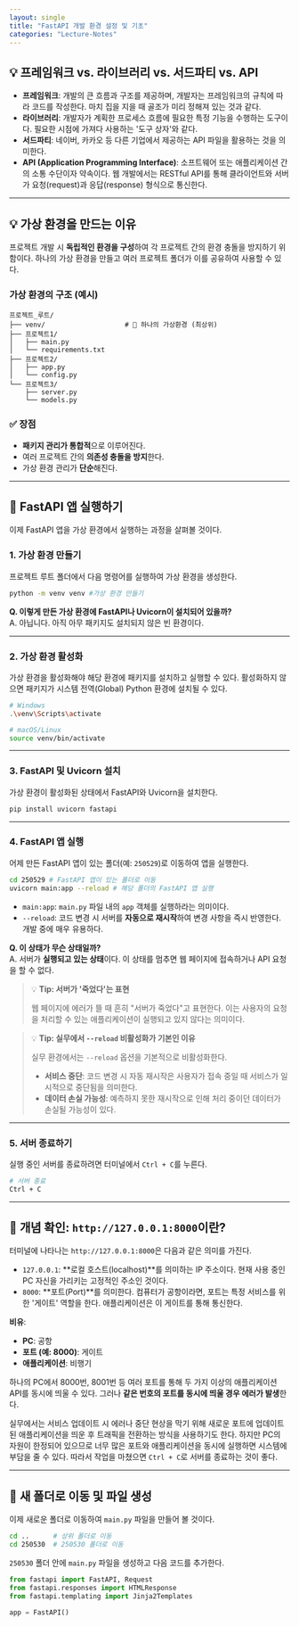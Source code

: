 ```yaml
---
layout: single
title: "FastAPI 개발 환경 설정 및 기초"
categories: "Lecture-Notes"
--- 
```



## 💡 프레임워크 vs. 라이브러리 vs. 서드파티 vs. API

  * **프레임워크**: 개발의 큰 흐름과 구조를 제공하며, 개발자는 프레임워크의 규칙에 따라 코드를 작성한다. 마치 집을 지을 때 골조가 미리 정해져 있는 것과 같다. 
  * **라이브러리**: 개발자가 계획한 프로세스 흐름에 필요한 특정 기능을 수행하는 도구이다. 필요한 시점에 가져다 사용하는 '도구 상자'와 같다.
  * **서드파티**: 네이버, 카카오 등 다른 기업에서 제공하는 API 파일을 활용하는 것을 의미한다.
  * **API (Application Programming Interface)**: 소프트웨어 또는 애플리케이션 간의 소통 수단이자 약속이다. 웹 개발에서는 RESTful API를 통해 클라이언트와 서버가 요청(request)과 응답(response) 형식으로 통신한다.

-----

## 💡 가상 환경을 만드는 이유

프로젝트 개발 시 **독립적인 환경을 구성**하여 각 프로젝트 간의 환경 충돌을 방지하기 위함이다. 하나의 가상 환경을 만들고 여러 프로젝트 폴더가 이를 공유하여 사용할 수 있다. 

### 가상 환경의 구조 (예시)

```
프로젝트_루트/
├── venv/                    # 🔹 하나의 가상환경 (최상위)
├── 프로젝트1/
│   ├── main.py
│   └── requirements.txt
├── 프로젝트2/
│   ├── app.py
│   └── config.py
└── 프로젝트3/
    ├── server.py
    └── models.py
```

### ✅ 장점

  * **패키지 관리가 통합적**으로 이루어진다.
  * 여러 프로젝트 간의 **의존성 충돌을 방지**한다.
  * 가상 환경 관리가 **단순**해진다.

-----

## 🚀 FastAPI 앱 실행하기

이제 FastAPI 앱을 가상 환경에서 실행하는 과정을 살펴볼 것이다.

### 1\. **가상 환경 만들기**

프로젝트 루트 폴더에서 다음 명령어를 실행하여 가상 환경을 생성한다. 

```bash
python -m venv venv #가상 환경 만들기
```

**Q. 이렇게 만든 가상 환경에 FastAPI나 Uvicorn이 설치되어 있을까?**  
A. 아닙니다. 아직 아무 패키지도 설치되지 않은 빈 환경이다.

-----

### 2\. **가상 환경 활성화**

가상 환경을 활성화해야 해당 환경에 패키지를 설치하고 실행할 수 있다. 활성화하지 않으면 패키지가 시스템 전역(Global) Python 환경에 설치될 수 있다.

```bash
# Windows
.\venv\Scripts\activate

# macOS/Linux
source venv/bin/activate
```

-----

### 3\. **FastAPI 및 Uvicorn 설치**

가상 환경이 활성화된 상태에서 FastAPI와 Uvicorn을 설치한다.

```bash
pip install uvicorn fastapi
```

-----

### 4\. **FastAPI 앱 실행**

어제 만든 FastAPI 앱이 있는 폴더(예: `250529`)로 이동하여 앱을 실행한다.

```bash
cd 250529 # FastAPI 앱이 있는 폴더로 이동
uvicorn main:app --reload # 해당 폴더의 FastAPI 앱 실행
```

  * `main:app`: `main.py` 파일 내의 `app` 객체를 실행하라는 의미이다.
  * `--reload`: 코드 변경 시 서버를 **자동으로 재시작**하여 변경 사항을 즉시 반영한다. 개발 중에 매우 유용하다.

**Q. 이 상태가 무슨 상태일까?**  
A. 서버가 **실행되고 있는 상태**이다. 이 상태를 멈추면 웹 페이지에 접속하거나 API 요청을 할 수 없다.



> 💡 **Tip: 서버가 '죽었다'는 표현**
>
> 웹 페이지에 에러가 뜰 때 흔히 "서버가 죽었다"고 표현한다. 이는 사용자의 요청을 처리할 수 있는 애플리케이션이 실행되고 있지 않다는 의미이다.


> 💡 **Tip: 실무에서 `--reload` 비활성화가 기본인 이유**
>
> 실무 환경에서는 `--reload` 옵션을 기본적으로 비활성화한다.
>
>   * **서비스 중단**: 코드 변경 시 자동 재시작은 사용자가 접속 중일 때 서비스가 일시적으로 중단됨을 의미한다.
>   * **데이터 손실 가능성**: 예측하지 못한 재시작으로 인해 처리 중이던 데이터가 손실될 가능성이 있다. 

-----

### 5\. **서버 종료하기**

실행 중인 서버를 종료하려면 터미널에서 `Ctrl + C`를 누른다.

```bash
# 서버 종료
Ctrl + C
```

-----

## 📍 개념 확인: `http://127.0.0.1:8000`이란?

터미널에 나타나는 `http://127.0.0.1:8000`은 다음과 같은 의미를 가진다.

  * `127.0.0.1`: \*\*로컬 호스트(localhost)\*\*를 의미하는 IP 주소이다. 현재 사용 중인 PC 자신을 가리키는 고정적인 주소인 것이다.
  * `8000`: \*\*포트(Port)\*\*를 의미한다. 컴퓨터가 공항이라면, 포트는 특정 서비스를 위한 '게이트' 역할을 한다. 애플리케이션은 이 게이트를 통해 통신한다.

**비유**:

  * **PC**: 공항
  * **포트 (예: 8000)**: 게이트
  * **애플리케이션**: 비행기

하나의 PC에서 8000번, 8001번 등 여러 포트를 통해 두 가지 이상의 애플리케이션 API를 동시에 띄울 수 있다. 그러나 **같은 번호의 포트를 동시에 띄울 경우 에러가 발생**한다.

실무에서는 서비스 업데이트 시 에러나 중단 현상을 막기 위해 새로운 포트에 업데이트된 애플리케이션을 띄운 후 트래픽을 전환하는 방식을 사용하기도 한다. 하지만 PC의 자원이 한정되어 있으므로 너무 많은 포트와 애플리케이션을 동시에 실행하면 시스템에 부담을 줄 수 있다. 따라서 작업을 마쳤으면 `Ctrl + C`로 서버를 종료하는 것이 좋다.

-----

## 📁 새 폴더로 이동 및 파일 생성

이제 새로운 폴더로 이동하여 `main.py` 파일을 만들어 볼 것이다.

```bash
cd ..      # 상위 폴더로 이동
cd 250530  # 250530 폴더로 이동
```

`250530` 폴더 안에 `main.py` 파일을 생성하고 다음 코드를 추가한다.

```python
from fastapi import FastAPI, Request
from fastapi.responses import HTMLResponse
from fastapi.templating import Jinja2Templates

app = FastAPI()
```
